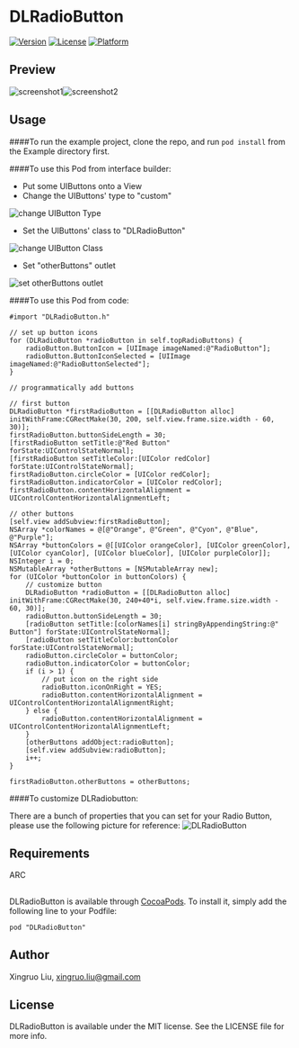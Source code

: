 # DLRadioButton 

[![Version](https://img.shields.io/cocoapods/v/DLRadioButton.svg?style=flat)](http://cocoadocs.org/docsets/DLRadioButton)
[![License](https://img.shields.io/cocoapods/l/DLRadioButton.svg?style=flat)](http://cocoadocs.org/docsets/DLRaidoButton)
[![Platform](https://img.shields.io/cocoapods/p/DLRadioButton.svg?style=flat)](http://cocoadocs.org/docsets/DLRadioButton)

## Preview

![screenshot1](DLRadioButton_screenshot1.png)![screenshot2](DLRadioButton_screenshot2.png)

## Usage

####To run the example project, clone the repo, and run `pod install` from the Example directory first.

####To use this Pod from interface builder:

* Put some UIButtons onto a View
* Change the UIButtons' type to "custom"

![change UIButton Type](change_UIButton_type.png)

* Set the UIButtons' class to "DLRadioButton"

![change UIButton Class](change_UIButton_class.png)

* Set "otherButtons" outlet

![set otherButtons outlet](set_otherButtons_outlet.png)

####To use this Pod from code:

    #import "DLRadioButton.h"

    // set up button icons
    for (DLRadioButton *radioButton in self.topRadioButtons) {
        radioButton.ButtonIcon = [UIImage imageNamed:@"RadioButton"];
        radioButton.ButtonIconSelected = [UIImage imageNamed:@"RadioButtonSelected"];
    }
    
    // programmatically add buttons
    
    // first button
    DLRadioButton *firstRadioButton = [[DLRadioButton alloc] initWithFrame:CGRectMake(30, 200, self.view.frame.size.width - 60, 30)];
    firstRadioButton.buttonSideLength = 30;
    [firstRadioButton setTitle:@"Red Button" forState:UIControlStateNormal];
    [firstRadioButton setTitleColor:[UIColor redColor] forState:UIControlStateNormal];
    firstRadioButton.circleColor = [UIColor redColor];
    firstRadioButton.indicatorColor = [UIColor redColor];
    firstRadioButton.contentHorizontalAlignment = UIControlContentHorizontalAlignmentLeft;
    
    // other buttons
    [self.view addSubview:firstRadioButton];
    NSArray *colorNames = @[@"Orange", @"Green", @"Cyon", @"Blue", @"Purple"];
    NSArray *buttonColors = @[[UIColor orangeColor], [UIColor greenColor], [UIColor cyanColor], [UIColor blueColor], [UIColor purpleColor]];
    NSInteger i = 0;
    NSMutableArray *otherButtons = [NSMutableArray new];
    for (UIColor *buttonColor in buttonColors) {
        // customize button
        DLRadioButton *radioButton = [[DLRadioButton alloc] initWithFrame:CGRectMake(30, 240+40*i, self.view.frame.size.width - 60, 30)];
        radioButton.buttonSideLength = 30;
        [radioButton setTitle:[colorNames[i] stringByAppendingString:@" Button"] forState:UIControlStateNormal];
        [radioButton setTitleColor:buttonColor forState:UIControlStateNormal];
        radioButton.circleColor = buttonColor;
        radioButton.indicatorColor = buttonColor;
        if (i > 1) {
            // put icon on the right side
            radioButton.iconOnRight = YES;
            radioButton.contentHorizontalAlignment = UIControlContentHorizontalAlignmentRight;
        } else {
            radioButton.contentHorizontalAlignment = UIControlContentHorizontalAlignmentLeft;
        }
        [otherButtons addObject:radioButton];
        [self.view addSubview:radioButton];
        i++;
    }
    
    firstRadioButton.otherButtons = otherButtons;

####To customize DLRadiobutton:

There are a bunch of properties that you can set for your Radio Button, please use the following picture for reference:
![DLRadioButton](DLRadioButton.png)

## Requirements

ARC

## 

DLRadioButton is available through [CocoaPods](http://cocoapods.org). To install
it, simply add the following line to your Podfile:

    pod "DLRadioButton"

## Author

Xingruo Liu, xingruo.liu@gmail.com

## License

DLRadioButton is available under the MIT license. See the LICENSE file for more info.